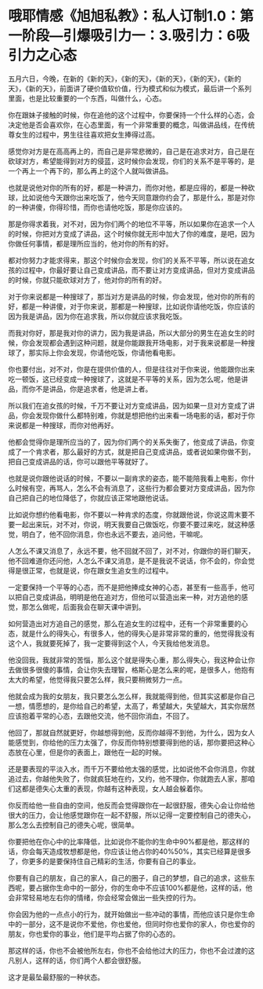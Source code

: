 # 哦耶情感《旭旭私教》：私人订制1.0：第一阶段—引爆吸引力一：3.吸引力：6吸引力之心态

五月六日，今晚，在新的《新的天》，《新的天》，《新的天》，《新的天》，《新的天》，《新的天》，前面讲了硬价值软价值，行为模式和似为模式，最后讲一个系列里面，也是比较重要的一个东西，叫做什么，心态。

你在跟妹子接触的时候，你在追他的这个过程中，你要保持一个什么样的心态，会决定他是否会喜欢你，在心态里面，有一个非常重要的概念，叫做讲品线，在传统尊女生的过程中，男生往往喜欢把女生捧得过高。

感觉你对方是在高高再上的，而自己是非常悲微的，自己是在追求对方，自己是在砍球对方，希望能得到对方的侵蓝，这时候你会发现，你们的关系不是平等的，是一个再上一个再下的，那么再上的这个人就叫做讲品。

也就是说他对你的所有的好，都是一种讲力，而你对他，都是应得的，都是一种砍球，比如说他今天跟你出来吃饭了，他今天同意跟你约会了，那是什么，那是对你的一种讲傻，你得珍惜，而你也请他吃饭，那是你应该的。

那是你得求着我，对不对，因为你们两个的地位不平等，所以如果你在追求一个人的时候，你把对方变成了讲品，这个时候你就无形中加大了你的难度，是吧，因为你做任何事情，都是理所应当的，他对你的所有的好。

都对你努力才能求得来，那这个时候你会发现，你们的关系不平等，所以说在追女孩的过程中，你最好要让自己变成讲品，而不要让对方变成讲品，但对方变成讲品的时候，你就只能砍球对方了，他对你的所有的好。

对于你来说都是一种搜球了，那当对方是讲品的时候，你会发现，他对你的所有的好，都是一种讲傻，对于你来说，那都是一种搜球，比如说你请他吃饭，你应该的因为我是讲品，因为你在追求我，所以你就应该求我吃饭。

而我对你好，那是我对你的讲力，因为我是讲品，所以大部分的男生在追女生的时候，你会发现都会遇到这种问题，就是你能跟我开场电影，对于我来说都是一种搜球了，那实际上你会发现，你请他吃饭，你请他看电影。

你也要付出，对不对，你是在提供价值的人，但是往往对于你来说，他能跟你出来吃一顿饭，这已经变成一种搜球了，这就是不平等的关系，因为怎么呢，他是讲品，而你不是讲品，你是追求者，他是讲上者。

所以我们在追女孩的时候，千万不要让对方变成讲品，因为如果一旦对方变成了讲品，你会发现你做什么都特别难，你就是想把他约出来看一场电影的话，都对于你来说都是一种搜球，而你对他再好。

他都会觉得你是理所应当的了，因为你们两个的关系失衡了，他变成了讲品，你变成了一个肯求者，那么最好的方式，就是把自己变成讲品，或者说如果你做不到，把自己变成讲品的话，你可以跟他平等就好了。

也就是说你跟他说话的时候，不要以一副肯求的姿态，能不能陪我看上电影，你什么时候有空，再骂人，怎么不会有消息了，这些行为都会要对方变成讲品，因为你自己把自己的地位降低了，你就应该正常地跟他说话。

比如说你想约他看电影，你不要以一种肯求的态度，你就跟他说，你说这周末要不要一起出来玩，对不对，你说，明天我要自己做饭吃，你要不要过来吃，就这种感觉，明白了，他不回你消息，你也永远不要去，追问他，干嘛呢。

人怎么不课又消息了，永远不要，他不回就不回了，对不对，你跟你的哥们聊天，他不回难道你还问他，人怎么不课又消息，是不是我说不说话，你不会的，你会觉得是很正常，也就是说，你在跟女生追女生的过程中。

一定要保持一个平等的心态，而不是把他捧成女神的心态，甚至有一些高手，他可以把自己变成讲品，明明是他在追对方，但他可以营造出来一种，对方追他的感觉，那怎么做呢，后面我会在聊天课中讲到。

如何营造出对方追自己的感觉，那么在追女生的过程中，还有一个非常重要的心态，就是什么的得失心，有很多人，他的得失心是非常非常的重的，他觉得我没有这个人，我就要死掉了，我一定要得到这个人，今天我给他发消息。

他没回我，我就非常的苦惱，那么这个就是得失心重，那么得失心，我这种会让你去做很多很傻的事情，会让你失去理智，格斯心是怎么来的呢，是很多人，他抱有太大的希望，他觉得我只要怎么样，我只要稍微努力一点。

他就会成为我的女朋友，我只要怎么怎么样，我就能得到他，但其实这都是你自己一想，情愿想的，是你给自己的希望，太高了，希望越大，失望越大，其实你居然应该抱着平常的心态，去跟他交流，他不回你消血，不回了。

他回了，那就自然就更好，你越想得到他，反而你越得不到他，为什么，因为女人能感觉到，你给他的压力太强了，你反而你特别想要得到他的话，那你要把这种心态放在心里，但是你的表面上，跟他在一起的时候。

还是要表现的平淡入水，而千万不要给他太强的感觉，比如说他不会你消息，你就追过去，你越他失败了，你就疯狂地在约，又约，他不理你，你就跑去人家，那咱们这都是德失心太重的表现，你越有这种表现，女人越会躲着你。

你反而给他一些自由的空间，他反而会觉得跟你在一起很舒服，德失心会让你给他很大的压力，会让他感觉跟你在一起不舒服，所以记得一定要控制自己的德失心，那么怎么去控制自己的德失心呢，很简单。

你要把他在你心中的比率降低，比如说你不能你的生命中90%都是他，那这样的话，你会每天造成牧想都是他，你应该让他占你的40%50%，其实已经算是很多了，你更多的是要保持住自己精彩的生活，你要有自己的事业。

你要有自己的朋友，自己的家人，自己的圈子，自己的梦想，自己的追求，这些东西呢，要占据你生命中的一部分，你的生命中不应该100%都是他，这样的话，他会非常轻易地左右你的情绪，你会经常会做出一些失控的行为。

你会因为他的一点点小的行为，就开始做出一些冲动的事情，而他应该只是你生命中的一部分，这不是说你不爱他，你也爱他，但同时你也爱你的家人，你也爱你的朋友，你也爱你的事业，他们是平均占据了你的心态的。

那这样的话，你也不会被他所左右，你也不会给他过大的压力，你也不会过渡的这凡别人，这样的话，你们两个人都会很舒服。

这才是最坠最舒服的一种状态。